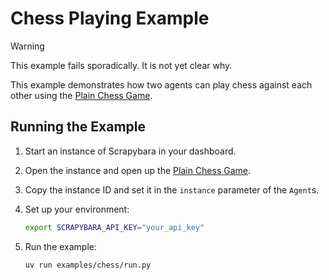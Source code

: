 # Chess Playing Example

> [!WARNING]
> This example fails sporadically. It is not yet clear why.

This example demonstrates how two agents can play chess against each other using the [Plain Chess Game](https://plainchess.timwoelfle.de/).

## Running the Example

1. Start an instance of Scrapybara in your dashboard.

2. Open the instance and open up the [Plain Chess Game](https://plainchess.timwoelfle.de/).

3. Copy the instance ID and set it in the `instance` parameter of the `Agent`s.

4. Set up your environment:
   ```bash
   export SCRAPYBARA_API_KEY="your_api_key"
   ```

5. Run the example:
   ```bash
   uv run examples/chess/run.py
   ```